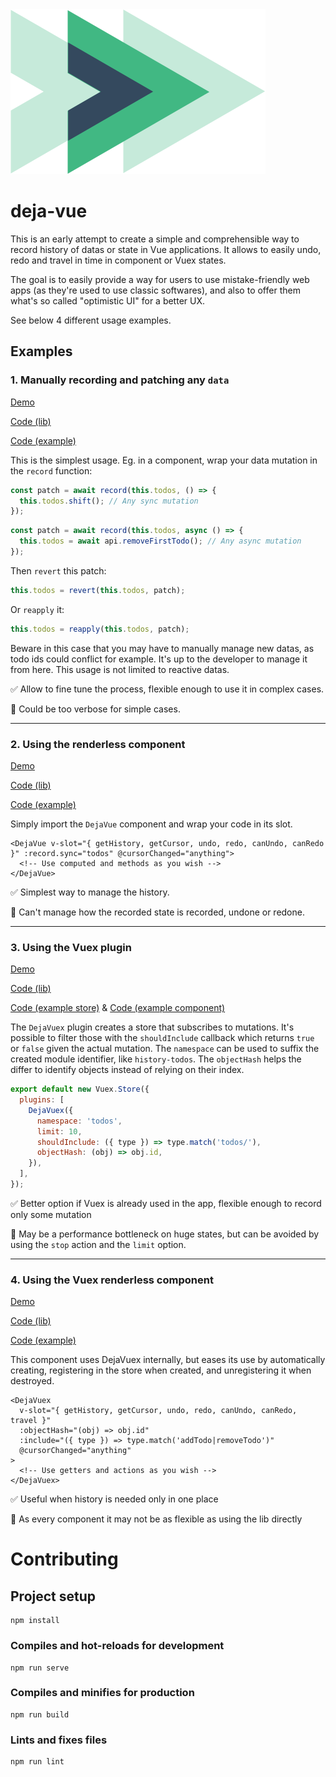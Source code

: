 <img src="./src/assets/logo.svg" />

# deja-vue

This is an early attempt to create a simple and comprehensible way to record history of datas or state in Vue applications. It allows to easily undo, redo and travel in time in component or Vuex states.

The goal is to easily provide a way for users to use mistake-friendly web apps (as they're used to use classic softwares), and also to offer them what's so called "optimistic UI" for a better UX.

See below 4 different usage examples.

## Examples

### 1. Manually recording and patching any `data`

[Demo](https://deja-vue.netlify.app/)

[Code (lib)](https://github.com/nicooprat/deja-vue/blob/master/src/libs/deja-vue.js)

[Code (example)](https://github.com/nicooprat/deja-vue/blob/master/src/components/TodoList.vue)

This is the simplest usage. Eg. in a component, wrap your data mutation in the `record` function:

```js
const patch = await record(this.todos, () => {
  this.todos.shift(); // Any sync mutation
});
```

```js
const patch = await record(this.todos, async () => {
  this.todos = await api.removeFirstTodo(); // Any async mutation
});
```

Then `revert` this patch:

```js
this.todos = revert(this.todos, patch);
```

Or `reapply` it:

```js
this.todos = reapply(this.todos, patch);
```

Beware in this case that you may have to manually manage new datas, as todo ids could conflict for example. It's up to the developer to manage it from here. This usage is not limited to reactive datas.

✅ Allow to fine tune the process, flexible enough to use it in complex cases.

🚫 Could be too verbose for simple cases.

---

### 2. Using the renderless component

[Demo](https://deja-vue.netlify.app/renderless)

[Code (lib)](https://github.com/nicooprat/deja-vue/blob/master/src/libs/DejaVue.vue)

[Code (example)](https://github.com/nicooprat/deja-vue/blob/master/src/components/TodoListRenderless.vue)

Simply import the `DejaVue` component and wrap your code in its slot.

```vue
<DejaVue v-slot="{ getHistory, getCursor, undo, redo, canUndo, canRedo }" :record.sync="todos" @cursorChanged="anything">
  <!-- Use computed and methods as you wish -->
</DejaVue>
```

✅ Simplest way to manage the history.

🚫 Can't manage how the recorded state is recorded, undone or redone.

---

### 3. Using the Vuex plugin

[Demo](https://deja-vue.netlify.app/vuex)

[Code (lib)](https://github.com/nicooprat/deja-vue/blob/master/src/libs/deja-vuex.js)

[Code (example store)](https://github.com/nicooprat/deja-vue/blob/master/src/store/index.js) & [Code (example component)](https://github.com/nicooprat/deja-vue/blob/master/src/components/TodoListVuex.vue)

The `DejaVuex` plugin creates a store that subscribes to mutations. It's possible to filter those with the `shouldInclude` callback which returns `true` or `false` given the actual mutation. The `namespace` can be used to suffix the created module identifier, like `history-todos`. The `objectHash` helps the differ to identify objects instead of relying on their index.

```js
export default new Vuex.Store({
  plugins: [
    DejaVuex({
      namespace: 'todos',
      limit: 10,
      shouldInclude: ({ type }) => type.match('todos/'),
      objectHash: (obj) => obj.id,
    }),
  ],
});
```

✅ Better option if Vuex is already used in the app, flexible enough to record only some mutation

🚫 May be a performance bottleneck on huge states, but can be avoided by using the `stop` action and the `limit` option.

---

### 4. Using the Vuex renderless component

[Demo](https://deja-vue.netlify.app/vuex-renderless)

[Code (lib)](https://github.com/nicooprat/deja-vue/blob/master/src/libs/DejaVuex.vue)

[Code (example)](https://github.com/nicooprat/deja-vue/blob/master/src/components/TodoListVuexRenderless.vue)

This component uses DejaVuex internally, but eases its use by automatically creating, registering in the store when created, and unregistering it when destroyed.

```vue
<DejaVuex
  v-slot="{ getHistory, getCursor, undo, redo, canUndo, canRedo, travel }"
  :objectHash="(obj) => obj.id"
  :include="({ type }) => type.match('addTodo|removeTodo')"
  @cursorChanged="anything"
>
  <!-- Use getters and actions as you wish -->
</DejaVuex>
```

✅ Useful when history is needed only in one place

🚫 As every component it may not be as flexible as using the lib directly

# Contributing

## Project setup

```
npm install
```

### Compiles and hot-reloads for development
```
npm run serve
```

### Compiles and minifies for production
```
npm run build
```

### Lints and fixes files
```
npm run lint
```
